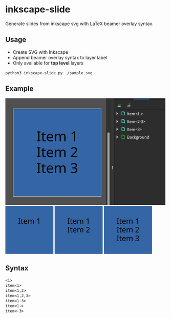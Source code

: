 # inkscape-slide

Generate slides from inkscape svg with LaTeX beamer overlay syntax.

## Usage

- Create SVG with Inkscape
- Append beamer overlay syntax to layer label
- Only available for **top level** layers

```
python3 inkscape-slide.py ./sample.svg
```

## Example

<img src="example/inkscape-screenshot.png" width="500px">

<img src="example/sample-1.png" width="150px">
<img src="example/sample-2.png" width="150px">
<img src="example/sample-3.png" width="150px">

## Syntax

```
<1>
item<1>
item<1,2>
item<1,2,3>
item<1-3>
item<1->
item<-3>
```
